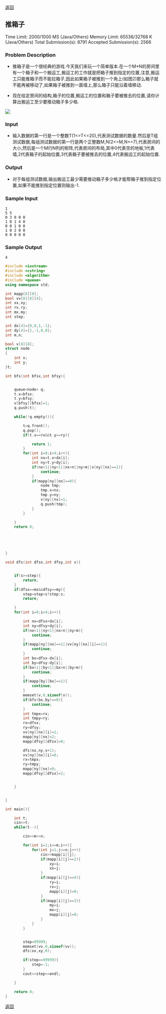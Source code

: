 ﻿[返回](https://github.com/superkunn/acmer#poj)
## 推箱子

Time Limit: 2000/1000 MS (Java/Others)    Memory Limit: 65536/32768 K (Java/Others)
Total Submission(s): 8791    Accepted Submission(s): 2566


### Problem Description
* 推箱子是一个很经典的游戏.今天我们来玩一个简单版本.在一个M*N的房间里有一个箱子和一个搬运工,搬运工的工作就是把箱子推到指定的位置,注意,搬运工只能推箱子而不能拉箱子,因此如果箱子被推到一个角上(如图2)那么箱子就不能再被移动了,如果箱子被推到一面墙上,那么箱子只能沿着墙移动.

* 现在给定房间的结构,箱子的位置,搬运工的位置和箱子要被推去的位置,请你计算出搬运工至少要推动箱子多少格.

![](http://acm.hdu.edu.cn/data/images/c15-1004-1.jpg)

 

### Input
* 输入数据的第一行是一个整数T(1<=T<=20),代表测试数据的数量.然后是T组测试数据,每组测试数据的第一行是两个正整数M,N(2<=M,N<=7),代表房间的大小,然后是一个M行N列的矩阵,代表房间的布局,其中0代表空的地板,1代表墙,2代表箱子的起始位置,3代表箱子要被推去的位置,4代表搬运工的起始位置.
 

### Output
* 对于每组测试数据,输出搬运工最少需要推动箱子多少格才能帮箱子推到指定位置,如果不能推到指定位置则输出-1.
 

### Sample Input
```
1
5 5
0 3 0 0 0
1 0 1 4 0
0 0 1 0 0
1 0 2 0 0
0 0 0 0 0
```

### Sample Output
```
4
```



```c++
#include <iostream>
#include <cstring>
#include <algorithm>
#include <queue>
using namespace std;

int mapp[8][8];
bool vv[8][8][4];
int xx,xy;
int rx,ry;
int mx,my;
int step;

int dx[4]={0,0,1,-1};
int dy[4]={1,-1,0,0};
int m,n;

bool v[8][8];
struct node
{
    int x;
    int y;
}t;

int bfs(int bfsx,int bfsy){


    queue<node> q;
    t.x=bfsx;
    t.y=bfsy;
    v[bfsy][bfsx]=1;
    q.push(t);

    while(!q.empty()){

        t=q.front();
        q.pop();
        if(t.x==rx&&t.y==ry){

            return 1;
        }
        for(int i=0;i<4;i++){
            int nx=t.x+dx[i];
            int ny=t.y+dy[i];
            if(nx<1||ny<1||nx>n||ny>m||v[ny][nx]==1){
                continue;
            }
            if(mapp[ny][nx]==0){
                node tmp;
                tmp.x=nx;
                tmp.y=ny;
                v[ny][nx]=1;
                q.push(tmp);
            }
        }

    }
    return 0;





}

void dfs(int dfsx,int dfsy,int s){


    if(s>=step){
        return;
    }
    if(dfsx==mx&&dfsy==my){
        step=step<s?step:s;
        return;

    }
    for(int i=0;i<4;i++){

        int nx=dfsx+dx[i];
        int ny=dfsy+dy[i];
        if(nx<1||ny<1||nx>n||ny>m){
            continue;
        }
        if(mapp[ny][nx]==1||vv[ny][nx][i]==1){
            continue;
        }
        int bx=dfsx-dx[i];
        int by=dfsy-dy[i];
        if(bx<1||by<1||bx>n||by>m){
            continue;
        }
        if(mapp[by][bx]==1){
            continue;
        }
        memset(v,0,sizeof(v));
        if(bfs(bx,by)==0){
            continue;
        }
        int tmpx=rx;
        int tmpy=ry;
        rx=dfsx;
        ry=dfsy;
        vv[ny][nx][i]=1;
        mapp[ny][nx]=2;
        mapp[dfsy][dfsx]=0;

        dfs(nx,ny,s+1);
        vv[ny][nx][i]=0;
        rx=tmpx;
        ry=tmpy;
        mapp[ny][nx]=0;
        mapp[dfsy][dfsx]=2;


    }


}

int main(){

    int t;
    cin>>t;
    while(t--){

        cin>>m>>n;

        for(int i=1;i<=m;i++){
            for(int j=1;j<=n;j++){
                cin>>mapp[i][j];
                if(mapp[i][j]==2){
                    xy=i;
                    xx=j;
                }
                if(mapp[i][j]==4){
                    ry=i;
                    rx=j;
                    mapp[i][j]=0;
                }
                if(mapp[i][j]==3){
                    my=i;
                    mx=j;
                    mapp[i][j]=0;
                }
            }
        }


        step=99999;
        memset(vv,0,sizeof(vv));
        dfs(xx,xy,0);

        if(step==99999){
            step=-1;
        }
        cout<<step<<endl;

    }

    return 0;
}
```
[返回](https://github.com/superkunn/acmer#poj)